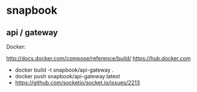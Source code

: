 # snapbook
## api / gateway

Docker:

http://docs.docker.com/compose/reference/build/
https://hub.docker.com

* docker build -t snapbook/api-gateway .
* docker push snapbook/api-gateway:latest
* https://github.com/socketio/socket.io/issues/2213

